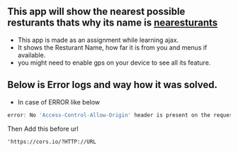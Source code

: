 ## This app will show the nearest possible resturants thats why its name is  [nearesturants](https://devendrk.github.io/nearesturants/)
- This app is made as an assignment while learning ajax.
- It shows the Resturant Name, how far it is from you and menus if available.
- you might need to enable  gps on your device to  see all its feature.

 

 ## Below is Error logs and way how it was solved.
-  In case of ERROR like below 
```js 
error: No 'Access-Control-Allow-Origin' header is present on the requested resource. Origin 'http://internet.derp' is therefore not allowed access.
```
Then Add this before url
``` 
'https://cors.io/?HTTP://URL
```